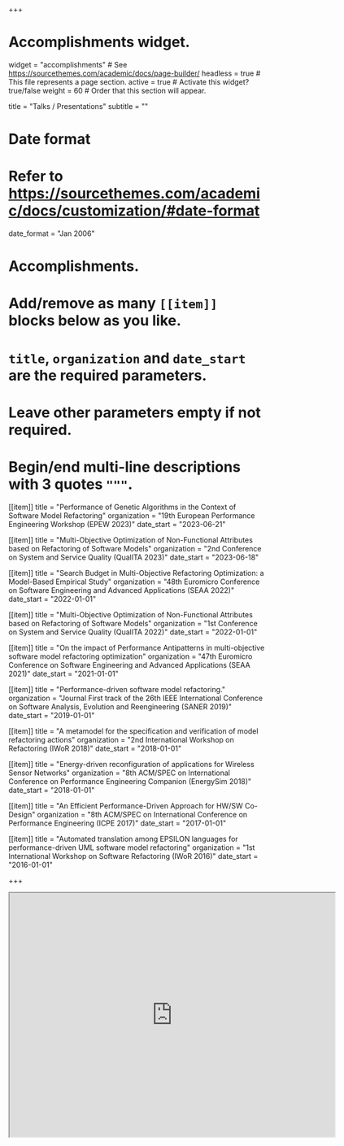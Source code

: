 +++
# Accomplishments widget.
widget = "accomplishments"  # See https://sourcethemes.com/academic/docs/page-builder/
headless = true  # This file represents a page section.
active = true  # Activate this widget? true/false
weight = 60  # Order that this section will appear.

title = "Talks / Presentations"
subtitle = ""

# Date format
#   Refer to https://sourcethemes.com/academic/docs/customization/#date-format
date_format = "Jan 2006"

# Accomplishments.
#   Add/remove as many `[[item]]` blocks below as you like.
#   `title`, `organization` and `date_start` are the required parameters.
#   Leave other parameters empty if not required.
#   Begin/end multi-line descriptions with 3 quotes `"""`.

[[item]] 
title = "Performance of Genetic Algorithms in the Context of Software Model Refactoring" 
organization = "19th European Performance Engineering Workshop (EPEW 2023)"
date_start = "2023-06-21"

[[item]] 
title = "Multi-Objective Optimization of Non-Functional Attributes based on Refactoring of Software Models" 
organization = "2nd Conference on System and Service Quality (QualITA 2023)"
date_start = "2023-06-18"

[[item]] 
title = "Search Budget in Multi-Objective Refactoring Optimization: a Model-Based Empirical Study" 
organization = "48th Euromicro Conference on Software Engineering and Advanced Applications (SEAA 2022)"
date_start = "2022-01-01"

[[item]] 
title = "Multi-Objective Optimization of Non-Functional Attributes based on Refactoring of Software Models"
organization = "1st Conference on System and Service Quality (QualITA 2022)"
date_start = "2022-01-01"

[[item]]
title = "On the impact of Performance Antipatterns in multi-objective software model refactoring optimization" 
organization = "47th Euromicro Conference on Software Engineering and Advanced Applications (SEAA 2021)"
date_start = "2021-01-01"

[[item]] 
title = "Performance-driven software model refactoring." 
organization = "Journal First track of the 26th IEEE International Conference on Software Analysis, Evolution and Reengineering (SANER 2019)"
date_start = "2019-01-01"

[[item]] 
title = "A metamodel for the specification and verification of model refactoring actions"
organization = "2nd International Workshop on Refactoring (IWoR 2018)"
date_start = "2018-01-01"

[[item]] 
title = "Energy-driven reconfiguration of applications for Wireless Sensor Networks" 
organization = "8th ACM/SPEC on International Conference on Performance Engineering Companion (EnergySim 2018)"
date_start = "2018-01-01"

[[item]] 
title = "An Efficient Performance-Driven Approach for HW/SW Co-Design" 
organization = "8th ACM/SPEC on International Conference on Performance Engineering (ICPE 2017)"
date_start = "2017-01-01"

[[item]]
title = "Automated translation among EPSILON languages for performance-driven UML software model refactoring" 
organization = "1st International Workshop on Software Refactoring (IWoR 2016)"
date_start = "2016-01-01"

+++

<iframe src="https://www.google.com/maps/d/u/0/embed?mid=1S6VQtdZ5Yx7dHQIgj6-jjc279FB8NxI&ehbc=2E312F" width="640" height="480"></iframe>



